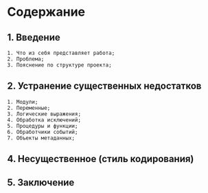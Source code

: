 # Содержание

## 1. Введение

    1. Что из себя представляет работа;
    2. Проблема;
    3. Пояснение по структуре проекта;

## 2. Устранение существенных недостатков

    1. Модули;
    2. Переменные;
    3. Логические выражения;
    4. Обработка исключений;
    5. Процедуры и функции;
    6. Обработчики событий;
    7. Объекты метаданных;

## 4. Несущественное (стиль кодирования)

## 5. Заключение

